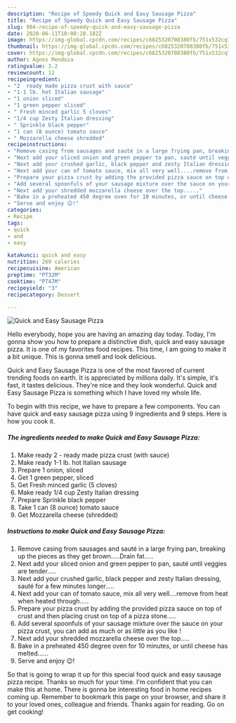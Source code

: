 ```yaml
---
description: "Recipe of Speedy Quick and Easy Sausage Pizza"
title: "Recipe of Speedy Quick and Easy Sausage Pizza"
slug: 984-recipe-of-speedy-quick-and-easy-sausage-pizza
date: 2020-06-11T10:08:28.182Z
image: https://img-global.cpcdn.com/recipes/c6825320708380fb/751x532cq70/quick-and-easy-sausage-pizza-recipe-main-photo.jpg
thumbnail: https://img-global.cpcdn.com/recipes/c6825320708380fb/751x532cq70/quick-and-easy-sausage-pizza-recipe-main-photo.jpg
cover: https://img-global.cpcdn.com/recipes/c6825320708380fb/751x532cq70/quick-and-easy-sausage-pizza-recipe-main-photo.jpg
author: Agnes Mendoza
ratingvalue: 3.2
reviewcount: 12
recipeingredient:
- "2  ready made pizza crust with sauce"
- "1-1 lb. hot Italian sausage"
- "1 onion sliced"
- "1 green pepper sliced"
- " Fresh minced garlic 5 cloves"
- "1/4 cup Zesty Italian dressing"
- " Sprinkle black pepper"
- "1 can (8 ounce) tomato sauce"
- " Mozzarella cheese shredded"
recipeinstructions:
- "Remove casing from sausages and sauté in a large frying pan, breaking up the pieces as they get brown.....Drain fat....."
- "Next add your sliced onion and green pepper to pan, sauté until veggies are tender....."
- "Next add your crushed garlic, black pepper and zesty Italian dressing, sauté for a few minutes longer....."
- "Next add your can of tomato sauce, mix all very well....remove from heat when heated through....."
- "Prepare your pizza crust by adding the provided pizza sauce on top of crust and then placing crust on top of a pizza stone....."
- "Add several spoonfuls of your sausage mixture over the sauce on your pizza crust, you can add as much or as little as you like !"
- "Next add your shredded mozzarella cheese over the top....."
- "Bake in a preheated 450 degree oven for 10 minutes, or until cheese has melted......"
- "Serve and enjoy 😉!"
categories:
- Recipe
tags:
- quick
- and
- easy

katakunci: quick and easy 
nutrition: 269 calories
recipecuisine: American
preptime: "PT32M"
cooktime: "PT47M"
recipeyield: "3"
recipecategory: Dessert

---
```



![Quick and Easy Sausage Pizza](https://img-global.cpcdn.com/recipes/c6825320708380fb/751x532cq70/quick-and-easy-sausage-pizza-recipe-main-photo.jpg)

Hello everybody, hope you are having an amazing day today. Today, I'm gonna show you how to prepare a distinctive dish, quick and easy sausage pizza. It is one of my favorites food recipes. This time, I am going to make it a bit unique. This is gonna smell and look delicious.

Quick and Easy Sausage Pizza is one of the most favored of current trending foods on earth. It is appreciated by millions daily. It's simple, it's fast, it tastes delicious. They're nice and they look wonderful. Quick and Easy Sausage Pizza is something which I have loved my whole life.




To begin with this recipe, we have to prepare a few components. You can have quick and easy sausage pizza using 9 ingredients and 9 steps. Here is how you cook it.

<!--inarticleads1-->

##### The ingredients needed to make Quick and Easy Sausage Pizza:

1. Make ready 2 - ready made pizza crust (with sauce)
1. Make ready 1-1 lb. hot Italian sausage
1. Prepare 1 onion, sliced
1. Get 1 green pepper, sliced
1. Get  Fresh minced garlic (5 cloves)
1. Make ready 1/4 cup Zesty Italian dressing
1. Prepare  Sprinkle black pepper
1. Take 1 can (8 ounce) tomato sauce
1. Get  Mozzarella cheese (shredded)




<!--inarticleads2-->

##### Instructions to make Quick and Easy Sausage Pizza:

1. Remove casing from sausages and sauté in a large frying pan, breaking up the pieces as they get brown.....Drain fat.....
1. Next add your sliced onion and green pepper to pan, sauté until veggies are tender.....
1. Next add your crushed garlic, black pepper and zesty Italian dressing, sauté for a few minutes longer.....
1. Next add your can of tomato sauce, mix all very well....remove from heat when heated through.....
1. Prepare your pizza crust by adding the provided pizza sauce on top of crust and then placing crust on top of a pizza stone.....
1. Add several spoonfuls of your sausage mixture over the sauce on your pizza crust, you can add as much or as little as you like !
1. Next add your shredded mozzarella cheese over the top.....
1. Bake in a preheated 450 degree oven for 10 minutes, or until cheese has melted......
1. Serve and enjoy 😉!




So that is going to wrap it up for this special food quick and easy sausage pizza recipe. Thanks so much for your time. I'm confident that you can make this at home. There is gonna be interesting food in home recipes coming up. Remember to bookmark this page on your browser, and share it to your loved ones, colleague and friends. Thanks again for reading. Go on get cooking!
